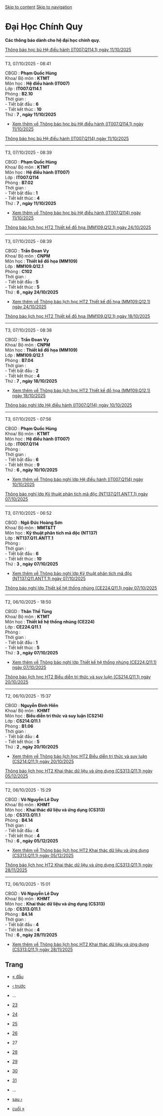 [Skip to content](https://daa.uit.edu.vn/thongbaochinhquy?page=26#main)
 [Skip to navigation](https://daa.uit.edu.vn/thongbaochinhquy?page=26#main-nav)

Đại Học Chính Quy
=================

**Các thông báo dành cho hệ đại học chính quy.**

[Thông báo học bù Hệ điều hành (IT007.Q114.1) ngày 11/10/2025](https://daa.uit.edu.vn/node/36661)

--------------------------------------------------------------------------------------------------

T3, 07/10/2025 - 08:41

CBGD : **Phạm Quốc Hùng**  
Khoa/ Bộ môn : **KTMT**  
Môn học : **Hệ điều hành (IT007)**  
Lớp : **IT007.Q114.1**  
Phòng : **B2.10**  
Thời gian :  
\- Tiết bắt đầu : **6**  
\- Tiết kết thúc : **10**  
Thứ : **7 , ngày 11/10/2025**

*   [Xem thêm về Thông báo học bù Hệ điều hành (IT007.Q114.1) ngày 11/10/2025](https://daa.uit.edu.vn/node/36661 "Thông báo học bù Hệ điều hành (IT007.Q114.1) ngày 11/10/2025")
    

[Thông báo học bù Hệ điều hành (IT007.Q114) ngày 11/10/2025](https://daa.uit.edu.vn/node/36660)

------------------------------------------------------------------------------------------------

T3, 07/10/2025 - 08:39

CBGD : **Phạm Quốc Hùng**  
Khoa/ Bộ môn : **KTMT**  
Môn học : **Hệ điều hành (IT007)**  
Lớp : **IT007.Q114**  
Phòng : **B7.02**  
Thời gian :  
\- Tiết bắt đầu : **1**  
\- Tiết kết thúc : **4**  
Thứ : **7 , ngày 11/10/2025**

*   [Xem thêm về Thông báo học bù Hệ điều hành (IT007.Q114) ngày 11/10/2025](https://daa.uit.edu.vn/node/36660 "Thông báo học bù Hệ điều hành (IT007.Q114) ngày 11/10/2025")
    

[Thông báo lịch học HT2 Thiết kế đồ họa (MM109.Q12.1) ngày 24/10/2025](https://daa.uit.edu.vn/node/36659)

----------------------------------------------------------------------------------------------------------

T3, 07/10/2025 - 08:39

CBGD : **Trần Đoan Vy**  
Khoa/ Bộ môn : **CNPM**  
Môn học : **Thiết kế đồ họa (MM109)**  
Lớp : **MM109.Q12.1**  
Phòng : **C102**  
Thời gian :  
\- Tiết bắt đầu : **5**  
\- Tiết kết thúc : **5**  
Thứ : **6 , ngày 24/10/2025**

*   [Xem thêm về Thông báo lịch học HT2 Thiết kế đồ họa (MM109.Q12.1) ngày 24/10/2025](https://daa.uit.edu.vn/node/36659 "Thông báo lịch học HT2 Thiết kế đồ họa (MM109.Q12.1) ngày 24/10/2025")
    

[Thông báo lịch học HT2 Thiết kế đồ họa (MM109.Q12.1) ngày 18/10/2025](https://daa.uit.edu.vn/node/36658)

----------------------------------------------------------------------------------------------------------

T3, 07/10/2025 - 08:38

CBGD : **Trần Đoan Vy**  
Khoa/ Bộ môn : **CNPM**  
Môn học : **Thiết kế đồ họa (MM109)**  
Lớp : **MM109.Q12.1**  
Phòng : **B7.04**  
Thời gian :  
\- Tiết bắt đầu : **2**  
\- Tiết kết thúc : **4**  
Thứ : **7 , ngày 18/10/2025**

*   [Xem thêm về Thông báo lịch học HT2 Thiết kế đồ họa (MM109.Q12.1) ngày 18/10/2025](https://daa.uit.edu.vn/node/36658 "Thông báo lịch học HT2 Thiết kế đồ họa (MM109.Q12.1) ngày 18/10/2025")
    

[Thông báo nghỉ lớp Hệ điều hành (IT007.Q114) ngày 10/10/2025](https://daa.uit.edu.vn/node/36657)

--------------------------------------------------------------------------------------------------

T3, 07/10/2025 - 07:56

CBGD : **Phạm Quốc Hùng**  
Khoa/ Bộ môn : **KTMT**  
Môn học : **Hệ điều hành (IT007)**  
Lớp : **IT007.Q114**  
Phòng :  
Thời gian :  
\- Tiết bắt đầu : **6**  
\- Tiết kết thúc : **9**  
Thứ : **6 , ngày 10/10/2025**

*   [Xem thêm về Thông báo nghỉ lớp Hệ điều hành (IT007.Q114) ngày 10/10/2025](https://daa.uit.edu.vn/node/36657 "Thông báo nghỉ lớp Hệ điều hành (IT007.Q114) ngày 10/10/2025")
    

[Thông báo nghỉ lớp Kỹ thuật phân tích mã độc (NT137.Q11.ANTT.1) ngày 07/10/2025](https://daa.uit.edu.vn/node/36656)

---------------------------------------------------------------------------------------------------------------------

T3, 07/10/2025 - 06:52

CBGD : **Ngô Đức Hoàng Sơn**  
Khoa/ Bộ môn : **MMT&TT**  
Môn học : **Kỹ thuật phân tích mã độc (NT137)**  
Lớp : **NT137.Q11.ANTT.1**  
Phòng :  
Thời gian :  
\- Tiết bắt đầu : **6**  
\- Tiết kết thúc : **10**  
Thứ : **3 , ngày 07/10/2025**

*   [Xem thêm về Thông báo nghỉ lớp Kỹ thuật phân tích mã độc (NT137.Q11.ANTT.1) ngày 07/10/2025](https://daa.uit.edu.vn/node/36656 "Thông báo nghỉ lớp Kỹ thuật phân tích mã độc (NT137.Q11.ANTT.1) ngày 07/10/2025")
    

[Thông báo nghỉ lớp Thiết kế hệ thống nhúng (CE224.Q11.1) ngày 07/10/2025](https://daa.uit.edu.vn/node/36655)

--------------------------------------------------------------------------------------------------------------

T2, 06/10/2025 - 18:50

CBGD : **Thân Thế Tùng**  
Khoa/ Bộ môn : **KTMT**  
Môn học : **Thiết kế hệ thống nhúng (CE224)**  
Lớp : **CE224.Q11.1**  
Phòng :  
Thời gian :  
\- Tiết bắt đầu : **1**  
\- Tiết kết thúc : **5**  
Thứ : **3 , ngày 07/10/2025**

*   [Xem thêm về Thông báo nghỉ lớp Thiết kế hệ thống nhúng (CE224.Q11.1) ngày 07/10/2025](https://daa.uit.edu.vn/node/36655 "Thông báo nghỉ lớp Thiết kế hệ thống nhúng (CE224.Q11.1) ngày 07/10/2025")
    

[Thông báo lịch học HT2 Biểu diễn tri thức và suy luận (CS214.Q11.1) ngày 20/10/2025](https://daa.uit.edu.vn/node/36654)

-------------------------------------------------------------------------------------------------------------------------

T2, 06/10/2025 - 15:37

CBGD : **Nguyễn Đình Hiển**  
Khoa/ Bộ môn : **KHMT**  
Môn học : **Biểu diễn tri thức và suy luận (CS214)**  
Lớp : **CS214.Q11.1**  
Phòng : **B1.06**  
Thời gian :  
\- Tiết bắt đầu : **4**  
\- Tiết kết thúc : **5**  
Thứ : **2 , ngày 20/10/2025**

*   [Xem thêm về Thông báo lịch học HT2 Biểu diễn tri thức và suy luận (CS214.Q11.1) ngày 20/10/2025](https://daa.uit.edu.vn/node/36654 "Thông báo lịch học HT2 Biểu diễn tri thức và suy luận (CS214.Q11.1) ngày 20/10/2025")
    

[Thông báo lịch học HT2 Khai thác dữ liệu và ứng dụng (CS313.Q11.1) ngày 05/12/2025](https://daa.uit.edu.vn/node/36653)

------------------------------------------------------------------------------------------------------------------------

T2, 06/10/2025 - 15:29

CBGD : **Võ Nguyễn Lê Duy**  
Khoa/ Bộ môn : **KHMT**  
Môn học : **Khai thác dữ liệu và ứng dụng (CS313)**  
Lớp : **CS313.Q11.1**  
Phòng : **B4.14**  
Thời gian :  
\- Tiết bắt đầu : **4**  
\- Tiết kết thúc : **4**  
Thứ : **6 , ngày 05/12/2025**

*   [Xem thêm về Thông báo lịch học HT2 Khai thác dữ liệu và ứng dụng (CS313.Q11.1) ngày 05/12/2025](https://daa.uit.edu.vn/node/36653 "Thông báo lịch học HT2 Khai thác dữ liệu và ứng dụng (CS313.Q11.1) ngày 05/12/2025")
    

[Thông báo lịch học HT2 Khai thác dữ liệu và ứng dụng (CS313.Q11.1) ngày 28/11/2025](https://daa.uit.edu.vn/node/36652)

------------------------------------------------------------------------------------------------------------------------

T2, 06/10/2025 - 15:01

CBGD : **Võ Nguyễn Lê Duy**  
Khoa/ Bộ môn : **KHMT**  
Môn học : **Khai thác dữ liệu và ứng dụng (CS313)**  
Lớp : **CS313.Q11.1**  
Phòng : **B4.14**  
Thời gian :  
\- Tiết bắt đầu : **4**  
\- Tiết kết thúc : **4**  
Thứ : **6 , ngày 28/11/2025**

*   [Xem thêm về Thông báo lịch học HT2 Khai thác dữ liệu và ứng dụng (CS313.Q11.1) ngày 28/11/2025](https://daa.uit.edu.vn/node/36652 "Thông báo lịch học HT2 Khai thác dữ liệu và ứng dụng (CS313.Q11.1) ngày 28/11/2025")
    

Trang
-----

*   [« đầu](https://daa.uit.edu.vn/thongbaochinhquy "Đến trang đầu tiên")
    
*   [‹ trước](https://daa.uit.edu.vn/thongbaochinhquy?page=25 "Đến trang kế trước")
    
*   …
*   [23](https://daa.uit.edu.vn/thongbaochinhquy?page=22 "Đến trang 23")
    
*   [24](https://daa.uit.edu.vn/thongbaochinhquy?page=23 "Đến trang 24")
    
*   [25](https://daa.uit.edu.vn/thongbaochinhquy?page=24 "Đến trang 25")
    
*   [26](https://daa.uit.edu.vn/thongbaochinhquy?page=25 "Đến trang 26")
    
*   27
*   [28](https://daa.uit.edu.vn/thongbaochinhquy?page=27 "Đến trang 28")
    
*   [29](https://daa.uit.edu.vn/thongbaochinhquy?page=28 "Đến trang 29")
    
*   [30](https://daa.uit.edu.vn/thongbaochinhquy?page=29 "Đến trang 30")
    
*   [31](https://daa.uit.edu.vn/thongbaochinhquy?page=30 "Đến trang 31")
    
*   …
*   [sau ›](https://daa.uit.edu.vn/thongbaochinhquy?page=27 "Đến trang kế sau")
    
*   [cuối »](https://daa.uit.edu.vn/thongbaochinhquy?page=1923 "Đến trang cuối cùng")